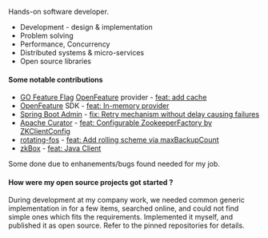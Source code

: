 Hands-on software developer.

* Development - design & implementation
* Problem solving
* Performance, Concurrency
* Distributed systems & micro-services
* Open source libraries

#### Some notable contributions
* [GO Feature Flag](https://gofeatureflag.org) [OpenFeature](https://openfeature.dev) provider - [feat: add cache](https://github.com/open-feature/java-sdk-contrib/pull/369)
* [OpenFeature](https://openfeature.dev) SDK - [feat: In-memory provider](https://github.com/open-feature/java-sdk/pull/546)
* [Spring Boot Admin](https://github.com/codecentric/spring-boot-admin#spring-boot-admin-by-codecentric) - [fix: Retry mechanism without delay causing failures](https://github.com/codecentric/spring-boot-admin/pull/2106)
* [Apache Curator](https://curator.apache.org) - [feat: Configurable ZookeeperFactory by ZKClientConfig](https://github.com/apache/curator/commit/414a4085c0228c5c4f960c43fb79d06d680eeea4)
* [rotating-fos](https://github.com/vy/rotating-fos#usage) - [feat: Add rolling scheme via maxBackupCount](https://github.com/vy/rotating-fos/commit/8b07a0c5de3524f9f4e9cda3237556bbe2532447)
* [zkBox](http://www.zkbox.com) - [feat: Java Client](http://www.zkbox.com/developers/client/java)

Some done due to enhanements/bugs found needed for my job.

#### How were my open source projects got started ?
During development at my company work, we needed common generic implementation in for a few items, searched online, and could not find simple ones which fits the requirements. Implemented it myself, and published it as open source. Refer to the pinned repositories for details.

<!--
**liran2000/liran2000** is a ✨ _special_ ✨ repository because its `README.md` (this file) appears on your GitHub profile.
-->
